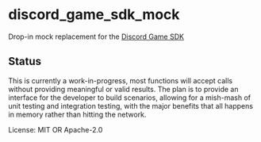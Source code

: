 # discord\_game\_sdk\_mock

Drop-in mock replacement for the [Discord Game SDK](https://discordapp.com/developers/docs/game-sdk/sdk-starter-guide)


## Status

This is currently a work-in-progress, most functions will accept calls without providing meaningful or valid results.
The plan is to provide an interface for the developer to build scenarios, allowing for a mish-mash of unit testing and integration testing, with the major benefits that all happens in memory rather than hitting the network.

License: MIT OR Apache-2.0
